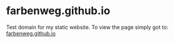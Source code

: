 # farbenweg.github.io
Test domain for my static website. To view the page simply got to: [farbenweg.github.io](https://farbenweg.github.io/)

